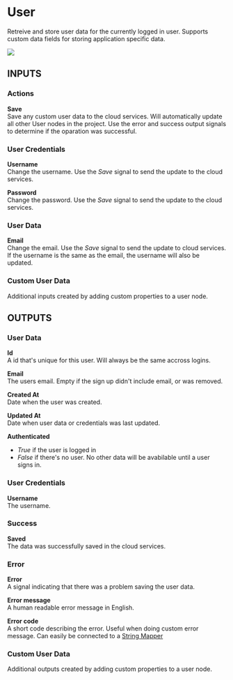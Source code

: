 # User

Retreive and store user data for the currently logged in user. Supports custom data fields for storing application specific data.

<div class="ndl-images">
    <img src="/modules/cloud-services-user-management/user.png" class="ndl-image med"></img>   
</div>

## INPUTS

### Actions
**Save**  
Save any custom user data to the cloud services. Will automatically update all other User nodes in the project.
Use the error and success output signals to determine if the oparation was successful.

### User Credentials

**Username**  
Change the username. Use the _Save_ signal to send the update to the cloud services.

**Password**  
Change the password. Use the _Save_ signal to send the update to the cloud services.

### User Data

**Email**  
Change the email. Use the _Save_ signal to send the update to cloud services. If the username is the same as the email, the username will also be updated.

### Custom User Data
Additional inputs created by adding custom properties to a user node.

## OUTPUTS

### User Data
**Id**  
A id that's unique for this user. Will always be the same accross logins.

**Email**  
The users email. Empty if the sign up didn't include email, or was removed.

**Created At**  
Date when the user was created.

**Updated At**  
Date when user data or credentials was last updated.

**Authenticated**  
- _True_ if the user is logged in
- _False_ if there's no user. No other data will be avabilable until a user signs in.

### User Credentials
**Username**  
The username.

### Success
**Saved**  
The data was successfully saved in the cloud services.

### Error
**Error**  
A signal indicating that there was a problem saving the user data.

**Error message**  
A human readable error message in English. 

**Error code**  
A short code describing the error. Useful when doing custom error message. Can easily be connected to a [String Mapper](/nodes/utilities/string-mapper.md)

### Custom User Data
Additional outputs created by adding custom properties to a user node.